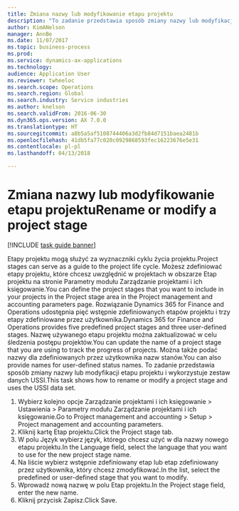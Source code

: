 ```yaml
--- 
title: Zmiana nazwy lub modyfikowanie etapu projektu
description: "To zadanie przedstawia sposób zmiany nazwy lub modyfikacji etapu projektu."
author: KimANelson
manager: AnnBe
ms.date: 11/07/2017
ms.topic: business-process
ms.prod: 
ms.service: dynamics-ax-applications
ms.technology: 
audience: Application User
ms.reviewer: twheeloc
ms.search.scope: Operations
ms.search.region: Global
ms.search.industry: Service industries
ms.author: knelson
ms.search.validFrom: 2016-06-30
ms.dyn365.ops.version: AX 7.0.0
ms.translationtype: HT
ms.sourcegitcommit: a8b5a5af5108744406a3d2fb84d7151baea2481b
ms.openlocfilehash: 41db5fa77c020c0929868593fec16223676e5e31
ms.contentlocale: pl-pl
ms.lasthandoff: 04/13/2018

---
```

# <a name="rename-or-modify-a-project-stage"></a><span data-ttu-id="4e599-103">Zmiana nazwy lub modyfikowanie etapu projektu</span><span class="sxs-lookup"><span data-stu-id="4e599-103">Rename or modify a project stage</span></span>

[!INCLUDE [task guide banner](../../includes/task-guide-banner.md)]

<span data-ttu-id="4e599-104">Etapy projektu mogą służyć za wyznaczniki cyklu życia projektu.</span><span class="sxs-lookup"><span data-stu-id="4e599-104">Project stages can serve as a guide to the project life cycle.</span></span> <span data-ttu-id="4e599-105">Możesz zdefiniować etapy projektu, które chcesz uwzględnić w projektach w obszarze Etap projektu na stronie Parametry modułu Zarządzanie projektami i ich księgowanie.</span><span class="sxs-lookup"><span data-stu-id="4e599-105">You can define the project stages that you want to include in your projects in the Project stage area in the Project management and accounting parameters page.</span></span> <span data-ttu-id="4e599-106">Rozwiązanie Dynamics 365 for Finance and Operations udostępnia pięć wstępnie zdefiniowanych etapów projektu i trzy etapy zdefiniowane przez użytkownika.</span><span class="sxs-lookup"><span data-stu-id="4e599-106">Dynamics 365 for Finance and Operations provides five predefined project stages and three user-defined stages.</span></span> <span data-ttu-id="4e599-107">Nazwę używanego etapu projektu można zaktualizować w celu śledzenia postępu projektów.</span><span class="sxs-lookup"><span data-stu-id="4e599-107">You can update the name of a project stage that you are using to track the progress of projects.</span></span> <span data-ttu-id="4e599-108">Można także podać nazwy dla zdefiniowanych przez użytkownika nazw stanów.</span><span class="sxs-lookup"><span data-stu-id="4e599-108">You can also provide names for user-defined status names.</span></span> <span data-ttu-id="4e599-109">To zadanie przedstawia sposób zmiany nazwy lub modyfikacji etapu projektu i wykorzystuje zestaw danych USSI.</span><span class="sxs-lookup"><span data-stu-id="4e599-109">This task shows how to rename or modify a project stage and uses the USSI data set.</span></span>

1. <span data-ttu-id="4e599-110">Wybierz kolejno opcje Zarządzanie projektami i ich księgowanie > Ustawienia > Parametry modułu Zarządzanie projektami i ich księgowanie.</span><span class="sxs-lookup"><span data-stu-id="4e599-110">Go to Project management and accounting > Setup > Project management and accounting parameters.</span></span>
2. <span data-ttu-id="4e599-111">Kliknij kartę Etap projektu.</span><span class="sxs-lookup"><span data-stu-id="4e599-111">Click the Project stage tab.</span></span>
3. <span data-ttu-id="4e599-112">W polu Język wybierz język, którego chcesz użyć w dla nazwy nowego etapu projektu.</span><span class="sxs-lookup"><span data-stu-id="4e599-112">In the Language field, select the language that you want to use for the new project stage name.</span></span>
4. <span data-ttu-id="4e599-113">Na liście wybierz wstępnie zdefiniowany etap lub etap zdefiniowany przez użytkownika, który chcesz zmodyfikować.</span><span class="sxs-lookup"><span data-stu-id="4e599-113">In the list, select the predefined or user-defined stage that you want to modify.</span></span> 
5. <span data-ttu-id="4e599-114">Wprowadź nową nazwę w polu Etap projektu.</span><span class="sxs-lookup"><span data-stu-id="4e599-114">In the Project stage field, enter the new name.</span></span>
6. <span data-ttu-id="4e599-115">Kliknij przycisk Zapisz.</span><span class="sxs-lookup"><span data-stu-id="4e599-115">Click Save.</span></span>

